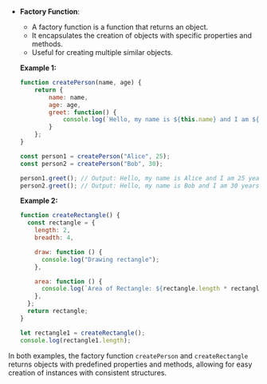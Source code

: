 

- **Factory Function**:
  - A factory function is a function that returns an object.
  - It encapsulates the creation of objects with specific properties and methods.
  - Useful for creating multiple similar objects.

  **Example 1:**
  ```javascript
  function createPerson(name, age) {
      return {
          name: name,
          age: age,
          greet: function() {
              console.log(`Hello, my name is ${this.name} and I am ${this.age} years old.`);
          }
      };
  }

  const person1 = createPerson("Alice", 25);
  const person2 = createPerson("Bob", 30);

  person1.greet(); // Output: Hello, my name is Alice and I am 25 years old.
  person2.greet(); // Output: Hello, my name is Bob and I am 30 years old.
  ```

  **Example 2:**
  ```javascript
  function createRectangle() {
    const rectangle = {
      length: 2,
      breadth: 4,

      draw: function () {
        console.log("Drawing rectangle");
      },

      area: function () {
        console.log(`Area of Rectangle: ${rectangle.length * rectangle.breadth}`);
      },
    };
    return rectangle;
  }

  let rectangle1 = createRectangle();
  console.log(rectangle1.length);
  ```

In both examples, the factory function `createPerson` and `createRectangle` returns objects with predefined properties and methods, allowing for easy creation of instances with consistent structures.

